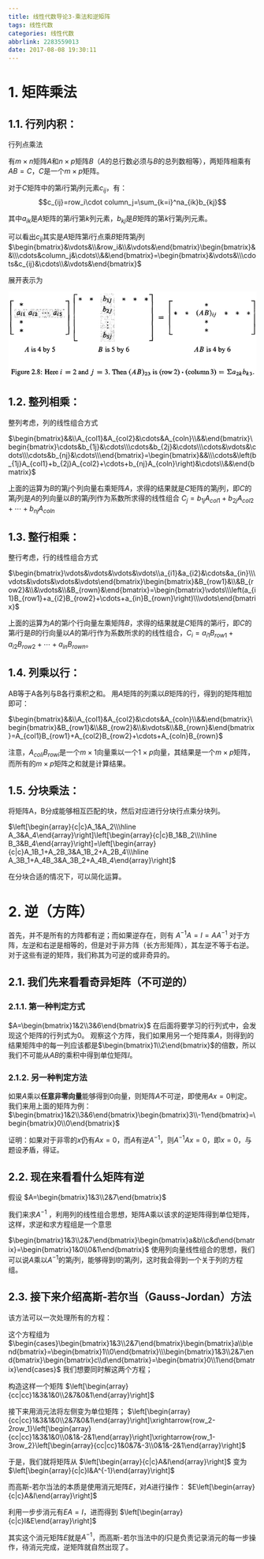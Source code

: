 ```yaml
---
title: 线性代数导论3-乘法和逆矩阵
tags: 线性代数
categories: 线性代数
abbrlink: 2283559013
date: 2017-08-08 19:30:11
---
```


<!-- toc -->
<!-- more -->

# 1. 矩阵乘法

## 1.1. 行列内积：

行列点乘法

有$m\times n$矩阵$A$和$n\times p$矩阵$B$（$A$的总行数必须与$B$的总列数相等），两矩阵相乘有$AB=C$，$C$是一个$m\times p$矩阵。

对于$C$矩阵中的第$i$行第$j$列元素$c_{ij}$，有：
    $$c_{ij}=row_i\cdot column_j=\sum_{k=i}^na_{ik}b_{kj}$$

其中$a_{ik}$是$A$矩阵的第$i$行第$k$列元素，$b_{kj}$是$B$矩阵的第$k$行第$j$列元素。

可以看出$c_{ij}$其实是$A$矩阵第$i$行点乘$B$矩阵第$j$列 
$\begin{bmatrix}&\vdots&\\&row_i&\\&\vdots&\end{bmatrix}\begin{bmatrix}&&\\\cdots&column_j&\cdots\\&&\end{bmatrix}=\begin{bmatrix}&\vdots&\\\cdots&c_{ij}&\cdots\\&\vdots&\end{bmatrix}$

展开表示为

![](2283559013_mul.png)

## 1.2. 整列相乘：

整列考虑，列的线性组合方式

$\begin{bmatrix}&&\\A_{col1}&A_{col2}&\cdots&A_{coln}\\&&\end{bmatrix}\begin{bmatrix}\cdots&b_{1j}&\cdots\\\cdots&b_{2j}&\cdots\\\cdots&\vdots&\cdots\\\cdots&b_{nj}&\cdots\\\end{bmatrix}=\begin{bmatrix}&&\\\cdots&\left(b_{1j}A_{col1}+b_{2j}A_{col2}+\cdots+b_{nj}A_{coln}\right)&\cdots\\&&\end{bmatrix}$

上面的运算为$B$的第$j$个列向量右乘矩阵$A$，求得的结果就是$C$矩阵的第$j$列，即$C$的第$j$列是$A$的列向量以$B$的第$j$列作为系数所求得的线性组合
$C_j=b_{1j}A_{col1}+b_{2j}A_{col2}+\cdots+b_{nj}A_{coln}$

## 1.3. 整行相乘：

整行考虑，行的线性组合方式

$\begin{bmatrix}\vdots&\vdots&\vdots&\vdots\\a_{i1}&a_{i2}&\cdots&a_{in}\\\vdots&\vdots&\vdots&\vdots\end{bmatrix}\begin{bmatrix}&B_{row1}&\\&B_{row2}&\\&\vdots&\\&B_{rown}&\end{bmatrix}=\begin{bmatrix}\vdots\\\left(a_{i1}B_{row1}+a_{i2}B_{row2}+\cdots+a_{in}B_{rown}\right)\\\vdots\end{bmatrix}$

上面的运算为$A$的第$i$个行向量左乘矩阵$B$，求得的结果就是$C$矩阵的第$i$行，即$C$的第$i$行是$B$的行向量以$A$的第$i$行作为系数所求的的线性组合，$C_i=a_{i1}B_{row1}+a_{i2}B_{row2}+\cdots+a_{in}B_{rown}$。

## 1.4. 列乘以行：

AB等于A各列与B各行乘积之和。
用$A$矩阵的列乘以$B$矩阵的行，得到的矩阵相加即可：

$\begin{bmatrix}&&\\A_{col1}&A_{col2}&\cdots&A_{coln}\\&&\end{bmatrix}\begin{bmatrix}&B_{row1}&\\&B_{row2}&\\&\vdots&\\&B_{rown}&\end{bmatrix}=A_{col1}B_{row1}+A_{col2}B_{row2}+\cdots+A_{coln}B_{rown}$

注意，$A_{coli}B_{rowi}$是一个$m\times 1$向量乘以一个$1\times p$向量，其结果是一个$m\times p$矩阵，而所有的$m\times p$矩阵之和就是计算结果。

## 1.5. 分块乘法：

将矩阵A，B分成能够相互匹配的块，然后对应进行分块行点乘分块列。

$\left[\begin{array}{c|c}A_1&A_2\\\hline A_3&A_4\end{array}\right]\left[\begin{array}{c|c}B_1&B_2\\\hline B_3&B_4\end{array}\right]=\left[\begin{array}{c|c}A_1B_1+A_2B_3&A_1B_2+A_2B_4\\\hline A_3B_1+A_4B_3&A_3B_2+A_4B_4\end{array}\right]$

在分块合适的情况下，可以简化运算。

# 2. 逆（方阵）

首先，并不是所有的方阵都有逆；而如果逆存在，则有
$A^{-1}A=I=AA^{-1}$
对于方阵，左逆和右逆是相等的，但是对于非方阵（长方形矩阵），其左逆不等于右逆。
对于这些有逆的矩阵，我们称其为可逆的或非奇异的。

## 2.1. 我们先来看看奇异矩阵（不可逆的）

### 2.1.1. 第一种判定方式

$A=\begin{bmatrix}1&2\\3&6\end{bmatrix}$
在后面将要学习的行列式中，会发现这个矩阵的行列式为$0$。
观察这个方阵，我们如果用另一个矩阵乘$A$，则得到的结果矩阵中的每一列应该都是$\begin{bmatrix}1\\2\end{bmatrix}$的倍数，所以我们不可能从$AB$的乘积中得到单位矩阵$I$。

### 2.1.2. 另一种判定方法

如果$A$乘以**任意非零向量**能够得到$0$向量，则矩阵$A$不可逆，即使用$Ax=0$判定。我们来用上面的矩阵为例：
$\begin{bmatrix}1&2\\3&6\end{bmatrix}\begin{bmatrix}3\\-1\end{bmatrix}=\begin{bmatrix}0\\0\end{bmatrix}$

证明：如果对于非零的$x$仍有$Ax=0$，而$A$有逆$A^{-1}$，则$A^{-1}Ax=0$，即$x=0$，与题设矛盾，得证。

## 2.2. 现在来看看什么矩阵有逆

假设
$A=\begin{bmatrix}1&3\\2&7\end{bmatrix}$

我们来求$A^{-1}$ ，利用列的线性组合思想，矩阵A乘以该求的逆矩阵得到单位矩阵，这样，求逆和求方程组是一个意思

$\begin{bmatrix}1&3\\2&7\end{bmatrix}\begin{bmatrix}a&b\\c&d\end{bmatrix}=\begin{bmatrix}1&0\\0&1\end{bmatrix}$
使用列向量线性组合的思想，我们可以说$A$乘以$A^{-1}$的第$j$列，能够得到$I$的第$j$列，这时我会得到一个关于列的方程组。

## 2.3. 接下来介绍高斯-若尔当（Gauss-Jordan）方法

该方法可以一次处理所有的方程：

这个方程组为
$\begin{cases}\begin{bmatrix}1&3\\2&7\end{bmatrix}\begin{bmatrix}a\\b\end{bmatrix}=\begin{bmatrix}1\\0\end{bmatrix}\\\begin{bmatrix}1&3\\2&7\end{bmatrix}\begin{bmatrix}c\\d\end{bmatrix}=\begin{bmatrix}0\\1\end{bmatrix}\end{cases}$
我们想要同时解这两个方程；

构造这样一个矩阵
$\left[\begin{array}{cc|cc}1&3&1&0\\2&7&0&1\end{array}\right]$

接下来用消元法将左侧变为单位矩阵；
$\left[\begin{array}{cc|cc}1&3&1&0\\2&7&0&1\end{array}\right]\xrightarrow{row_2-2row_1}\left[\begin{array}{cc|cc}1&3&1&0\\0&1&-2&1\end{array}\right]\xrightarrow{row_1-3row_2}\left[\begin{array}{cc|cc}1&0&7&-3\\0&1&-2&1\end{array}\right]$

于是，我们就将矩阵从
$\left[\begin{array}{c|c}A&I\end{array}\right]$
变为
$\left[\begin{array}{c|c}I&A^{-1}\end{array}\right]$

而高斯-若尔当法的本质是使用消元矩阵$E$，对$A$进行操作：
$E\left[\begin{array}{c|c}A&I\end{array}\right]$

利用一步步消元有$EA=I$，进而得到
$\left[\begin{array}{c|c}I&E\end{array}\right]$

其实这个消元矩阵$E$就是$A^{-1}$，而高斯-若尔当法中的$I$只是负责记录消元的每一步操作，待消元完成，逆矩阵就自然出现了。
